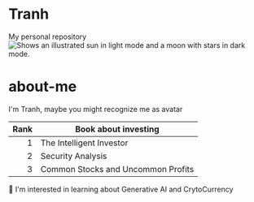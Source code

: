 # Tranh
My personal repository
<picture>
 <source media="(prefers-color-scheme: dark)" srcset="https://user-images.githubusercontent.com/25423296/163456776-7f95b81a-f1ed-45f7-b7ab-8fa810d529fa.png">
 <source media="(prefers-color-scheme: light)" srcset="https://user-images.githubusercontent.com/25423296/163456779-a8556205-d0a5-45e2-ac17-42d089e3c3f8.png">
 <img alt="Shows an illustrated sun in light mode and a moon with stars in dark mode." src="https://user-images.githubusercontent.com/25423296/163456779-a8556205-d0a5-45e2-ac17-42d089e3c3f8.png">
</picture>
# about-me
I'm Tranh, maybe you might recognize me as avatar

| Rank | Book about investing |
|-----:|---------------|
|     1|       The Intelligent Investor        |
|     2|        Security Analysis       |
|     3|            Common Stocks and Uncommon Profits   |

🤖 I'm interested in learning about Generative AI and CrytoCurrency 
